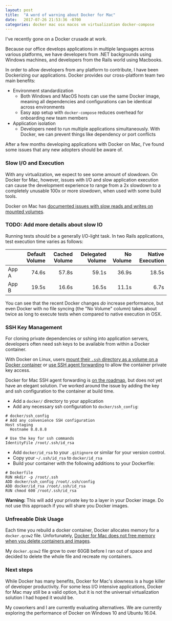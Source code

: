 ```yaml
---
layout: post
title:  "A word of warning about Docker for Mac"
date:   2017-07-26 21:53:36 -0700
categories: docker mac osx macos vm virtualization docker-compose
---
```


I've recently gone on a Docker crusade at work.

Because our office develops applications in multiple languages across various
platforms, we have developers from .NET backgrounds using Windows machines, and
developers from the Rails world using Macbooks.

In order to allow developers from any platform to contribute, I have been
Dockerizing our applications. Docker provides our cross-platform team two main
benefits:
- Environment standardization
  - Both Windows and MacOS hosts can use the same Docker image, meaning all
    dependencies and configurations can be identical across environments
  - Easy app setup with `docker-compose` reduces overhead for onboarding new
    team members
- Application isolation
  - Developers need to run multiple applications simultaneously. With Docker,
    we can prevent things like dependency or port conflicts

After a few months developing applications with Docker on Mac, I've found
some issues that any new adopters should be aware of.

### Slow I/O and Execution

With any virtualization, we expect to see some amount of slowdown. On Docker for
Mac, however, issues with I/O and slow application execution can cause the
development experience to range from a 2x slowdown to a completely unusable
100x or more slowdown, when used with some build tools.

Docker on Mac has [documented issues with slow reads and writes on mounted
volumes](https://github.com/docker/for-mac/issues/77).

### TODO: Add more details about slow IO

Running tests should be a generally I/O-light task. In two Rails applications,
test execution time varies as follows:

&nbsp; | Default Volume | Cached Volume | Delegated Volume | No Volume | Native Execution
:--- | ---: | ---: | ---: | ---: | ---:
App A | 74.6s | 57.8s | 59.1s | 36.9s | 18.5s
App B | 19.5s | 16.6s | 16.5s | 11.1s | 6.7s

You can see that the recent Docker changes *do* increase performance, but even
Docker with no file syncing (the "No Volume" column) takes about twice as long
to execute tests when compared to native execution in OSX.

### SSH Key Management

For cloning private dependencies or sshing into application servers, developers
often need ssh keys to be available from within a Docker container.

With Docker on Linux, users [mount their `.ssh` directory as a
volume on a Docker container](https://stackoverflow.com/questions/34932490/inject-hosts-ssh-keys-into-docker-machine-with-docker-compose)
or [use SSH agent forwarding](https://gist.github.com/d11wtq/8699521) to allow
the container private key access.

Docker for Mac SSH agent forwarding is [on the roadmap](https://github.com/docker/for-mac/issues/483),
but does not yet have an elegant solution. I've worked around the issue by
adding the key and ssh configuration to the container at build time.

- Add a `docker/` directory to your application
- Add any necessary ssh configuration to `docker/ssh_config`:

```
# docker/ssh_config
# Add any convenience SSH configuration
Host staging
  Hostname 8.8.8.8

# Use the key for ssh commands
IdentityFile /root/.ssh/id_rsa
```

- Add `docker/id_rsa` to your `.gitignore` or similar for your version control.
- Copy your `~/.ssh/id_rsa` to `docker/id_rsa`
- Build your container with the following additions to your Dockerfile:

```docker
# Dockerfile
RUN mkdir -p /root/.ssh
ADD docker/ssh_config /root/.ssh/config
ADD docker/id_rsa /root/.ssh/id_rsa
RUN chmod 600 /root/.ssh/id_rsa
```

**Warning:** This will add your private key to a layer in your Docker image. Do
not use this approach if you will share you Docker images.

### Unfreeable Disk Usage

Each time you rebuild a docker container, Docker allocates memory for a
`docker.qcow2` file. Unfortunately, [Docker for Mac does not free memory when
you delete containers and images](https://github.com/docker/for-mac/issues/371).

My `docker.qcow2` file grow to over 60GB before I ran out of space and decided
to delete the whole file and recreate my containers.

### Next steps

While Docker has many benefits, Docker for Mac's slowness is a huge killer of
developer productivity. For some less I/O intensive applications, Docker for Mac
may still be a valid option, but it is not the universal virtualization solution
I had hoped it would be.

My coworkers and I are currently evaluating alternatives. We are currently
exploring the performance of Docker on Windows 10 and Ubuntu 16.04.
